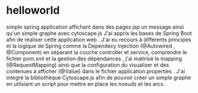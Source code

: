 # helloworld
simple spring application affichant dans des pages jsp un message ainsi qu'un simple graphe avec cytoscape.js
J'ai appris les bases de Spring Boot afin de réaliser cette application web .
J'ai eu recours à differents principes et la logique de Spring comme la Dependecy Injection (@Autowired , @Component) en séparant 
la couche controller et service, comprendre le fichier pom.xml et la gestion des dépendances , j'ai matirisé le mapping (@RequestMapping) 
ainsi que la configuration du visualizer et des contenues à afficher (@Value) dans le fichier application.properties . 
J'ai integré la bibliothèque Cytoscape.js afin de pouvoir créer un simple graphe en utilsiant un script pour mettre en place les noeuds
et les arcs.
